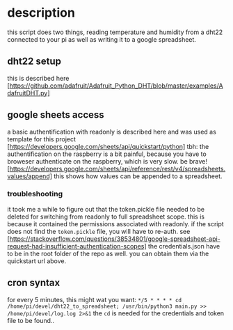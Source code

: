 # description
this script does two things, reading temperature and humidity from a dht22 connected to your pi as well as writing it to a google spreadsheet.

## dht22 setup
this is described here [https://github.com/adafruit/Adafruit_Python_DHT/blob/master/examples/AdafruitDHT.py]

## google sheets access
a basic authentification with readonly is described here and was used as template for this project
[https://developers.google.com/sheets/api/quickstart/python]
tbh: the authentification on the raspberry is a bit painful, because you have to broweser authenticate on the raspberry, which is very slow. be brave!
[https://developers.google.com/sheets/api/reference/rest/v4/spreadsheets.values/append]
this shows how values can be appended to a spreadsheet.

### troubleshooting
it took me a while to figure out that the token.pickle file needed to be deleted for switching from readonly to full spreadsheet scope. this is because it contained the permissions associated with readonly. if the script does not find the `token.pickle` file, you will have to re-auth. see [https://stackoverflow.com/questions/38534801/google-spreadsheet-api-request-had-insufficient-authentication-scopes]
the credentials.json have to be in the root folder of the repo as well. you can obtain them via the quickstart url above.

## cron syntax
for every 5 minutes, this might wat you want:
`*/5 * * * * cd /home/pi/devel/dht22_to_spreadsheet; /usr/bin/python3 main.py >> /home/pi/devel/log.log 2>&1`
the `cd` is needed for the credentials and token file to be found..
